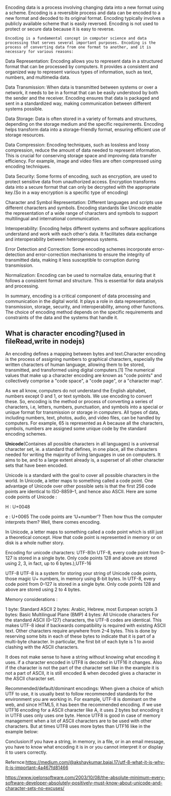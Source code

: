Encoding data is a process involving changing data into a new format using a scheme. Encoding is a reversible process and data can be encoded to a new format and decoded to its original format. Encoding typically involves a publicly available scheme that is easily reversed. Encoding is not used to protect or secure data because it is easy to reverse.

    Encoding is a fundamental concept in computer science and data processing that serves several important purposes. Encoding is the process of converting data from one format to another, and it is necessary for various reasons:

Data Representation: Encoding allows you to represent data in a structured format that can be processed by computers. It provides a consistent and organized way to represent various types of information, such as text, numbers, and multimedia data.

Data Transmission: When data is transmitted between systems or over a network, it needs to be in a format that can be easily understood by both the sender and the receiver. Encoding ensures that data is packaged and sent in a standardized way, making communication between different systems possible.

Data Storage: Data is often stored in a variety of formats and structures, depending on the storage medium and the specific requirements. Encoding helps transform data into a storage-friendly format, ensuring efficient use of storage resources.

Data Compression: Encoding techniques, such as lossless and lossy compression, reduce the amount of data needed to represent information. This is crucial for conserving storage space and improving data transfer efficiency. For example, image and video files are often compressed using encoding techniques.

Data Security: Some forms of encoding, such as encryption, are used to protect sensitive data from unauthorized access. Encryption transforms data into a secure format that can only be decrypted with the appropriate key.(So in a way encryption is a specific type of encoding)

Character and Symbol Representation: Different languages and scripts use different characters and symbols. Encoding standards like Unicode enable the representation of a wide range of characters and symbols to support multilingual and international communication.

Interoperability: Encoding helps different systems and software applications understand and work with each other's data. It facilitates data exchange and interoperability between heterogeneous systems.

Error Detection and Correction: Some encoding schemes incorporate error-detection and error-correction mechanisms to ensure the integrity of transmitted data, making it less susceptible to corruption during transmission.

Normalization: Encoding can be used to normalize data, ensuring that it follows a consistent format and structure. This is essential for data analysis and processing.

In summary, encoding is a critical component of data processing and communication in the digital world. It plays a role in data representation, transmission, storage, security, and interoperability, among other functions. The choice of encoding method depends on the specific requirements and constraints of the data and the systems that handle it.

## What is character encoding?(used in fileRead,write in nodejs)
An encoding defines a mapping between bytes and text.Character encoding is the process of assigning numbers to graphical characters, especially the written characters of human language, allowing them to be stored, transmitted, and transformed using digital computers.[1] The numerical values that make up a character encoding are known as "code points" and collectively comprise a "code space", a "code page", or a "character map".


As we all know, computers do not understand the English alphabet, numbers except 0 and 1, or text symbols. We use encoding to convert these. So, encoding is the method or process of converting a series of characters, i.e, letters, numbers, punctuation, and symbols into a special or unique format for transmission or storage in computers. All types of data, including numbers, text, photos, audio, and video files, can be handled by computers. For example, 65 is represented as A because all the characters, symbols, numbers are assigned some unique code by the standard encoding schemes. 

**Unicode**(Containes all possible characters in all languages) is a universal character set, ie. a standard that defines, in one place, all the characters needed for writing the majority of living languages in use on computers. It aims to be, and to a large extent already is, a superset of all other character sets that have been encoded.

Unicode is a standard with the goal to cover all possible characters in the world. In Unicode, a letter maps to something called a code point. One advantage of Unicode over other possible sets is that the first 256 code points are identical to ISO-8859–1, and hence also ASCII. Here are some code points of Unicode :

H : U+0048

e : U+0065
The code points are ‘U+number’? Then how thus the computer interprets them? Well, there comes encoding.


In Unicode, a letter maps to something called a code point which is still just a theoretical concept. How that code point is represented in memory or on disk is a whole nuther story.

Encoding for unicode characters: UTF-8(In UTF-8, every code point from 0-127 is stored in a single byte. Only code points 128 and above are stored using 2, 3, in fact, up to 6 bytes.),UTF-16

UTF-8
UTF-8 is a system for storing your string of Unicode code points, those magic U+ numbers, in memory using 8-bit bytes. In UTF-8, every code point from 0–127 is stored in a single byte. Only code points 128 and above are stored using 2 to 4 bytes.

Memory considerations :

1 byte: Standard ASCII
2 bytes: Arabic, Hebrew, most European scripts
3 bytes: Basic Multilingual Plane (BMP)
4 bytes: All Unicode characters
For the standard ASCII (0–127) characters, the UTF-8 codes are identical. This makes UTF-8 ideal if backwards compatibility is required with existing ASCII text. Other characters require anywhere from 2–4 bytes. This is done by reserving some bits in each of these bytes to indicate that it is part of a multi-byte character. In particular, the first bit of each byte is 1 to avoid clashing with the ASCII characters.

It does not make sense to have a string without knowing what encoding it uses.
 if a character encoded in UTF8 is decoded in UTF16 it changes. Also if the character is not the part of the character set like in the example it is not a part of ASCII, it is still encoded & when decoded gives a character in the ASCII character set.

 Recommended/default/dominant encodings:
When given a choice of which UTF to use, it is usually best to follow recommended standards for the environment you are working in. For example, UTF-8 is dominant on the web, and since HTML5, it has been the recommended encoding. 
 if we use UTF16 encoding for a ASCII character like A, it uses 2 bytes but encoding it in UTF8 uses only uses one byte. Hence UTF8 is good in case of memory management when a lot of ASCII characters are to be used with other characters. But at times UTF8 uses more bytes than UTF16 like in the example below:

 Conclusion:If you have a string, in memory, in a file, or in an email message, you have to know what encoding it is in or you cannot interpret it or display it to users correctly.

 Refernce:https://medium.com/@akshaykumar.bajaj.17/utf-8-what-it-is-why-it-is-important-4a467fd81466
 
 https://www.joelonsoftware.com/2003/10/08/the-absolute-minimum-every-software-developer-absolutely-positively-must-know-about-unicode-and-character-sets-no-excuses/
